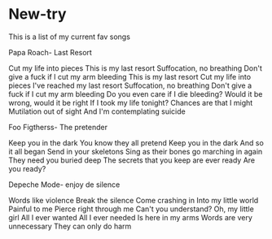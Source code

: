 # New-try
This is a list of my current fav songs

Papa Roach- Last Resort

Cut my life into pieces This is my last resort Suffocation, no breathing 
Don't give a fuck if I cut my arm bleeding This is my last resort 
Cut my life into pieces I've reached my last resort Suffocation, no breathing 
Don't give a fuck if I cut my arm bleeding Do you even care if I die bleeding? 
Would it be wrong, would it be right If I took my life tonight? 
Chances are that I might Mutilation out of sight 
And I'm contemplating suicide

Foo Figtherss- The pretender

Keep you in the dark You know they all pretend 
Keep you in the dark And so it all began 
Send in your skeletons Sing as their bones go marching in again 
They need you buried deep The secrets that you keep are ever ready 
Are you ready?

Depeche Mode- enjoy de silence

Words like violence
Break the silence
Come crashing in
Into my little world
Painful to me
Pierce right through me
Can't you understand?
Oh, my little girl
All I ever wanted
All I ever needed
Is here in my arms
Words are very unnecessary
They can only do harm
